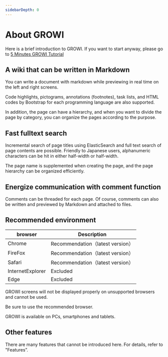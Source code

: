 ```yaml
---
sidebarDepth: 0
---
```


# About GROWI

Here is a brief introduction to GROWI.
If you want to start anyway, please go to [5 Minutes GROWI Tutorial](/en/guide/getting-started/five_minutes.md)

## A wiki that can be written in Markdown

You can write a document with markdown while previewing in real time on the left and right screens.

Code highlights, pictograms, annotations (footnotes), task lists, and HTML codes by Bootstrap for each programming language are also supported.

In addition, the page can have a hierarchy, and when you want to divide the page by category, you can organize the pages according to the purpose.

## Fast fulltext search

Incremental search of page titles using ElasticSearch and full text search of page contents are possible. Friendly to Japanese users, alphanumeric characters can be hit in either half-width or half-width.

The page name is supplemented when creating the page, and the page hierarchy can be organized efficiently.

## Energize communication with comment function

Comments can be threaded for each page. Of course, comments can also be written and previewed by Markdown and attached to files.

## Recommended environment

|browser|Description|
|---|---|
|Chrome| Recommendation（latest version）|
|FireFox| Recommendation（latest version）|
|Safari| Recommendation（latest version）|
|InternetExplorer|Excluded|
|Edge|Excluded|

GROWI screens will not be displayed properly
on unsupported browsers and cannot be used.

Be sure to use the recommended browser.

GROWI is available on PCs, smartphones and tablets.

## Other features

There are many features that cannot be introduced here.
For details, refer to "Features”.